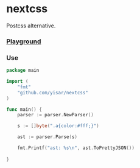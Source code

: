 # nextcss
Postcss alternative.

### [Playground](https://yisar.github.io/cssnext/)

### Use

```go
package main

import (
	"fmt"
	"github.com/yisar/nextcss"
)

func main() {
	parser := parser.NewParser()

	s := []byte(".a{color:#fff;}")

	ast := parser.Parse(s)

	fmt.Printf("ast: %s\n", ast.ToPrettyJSON())
	
}
```
